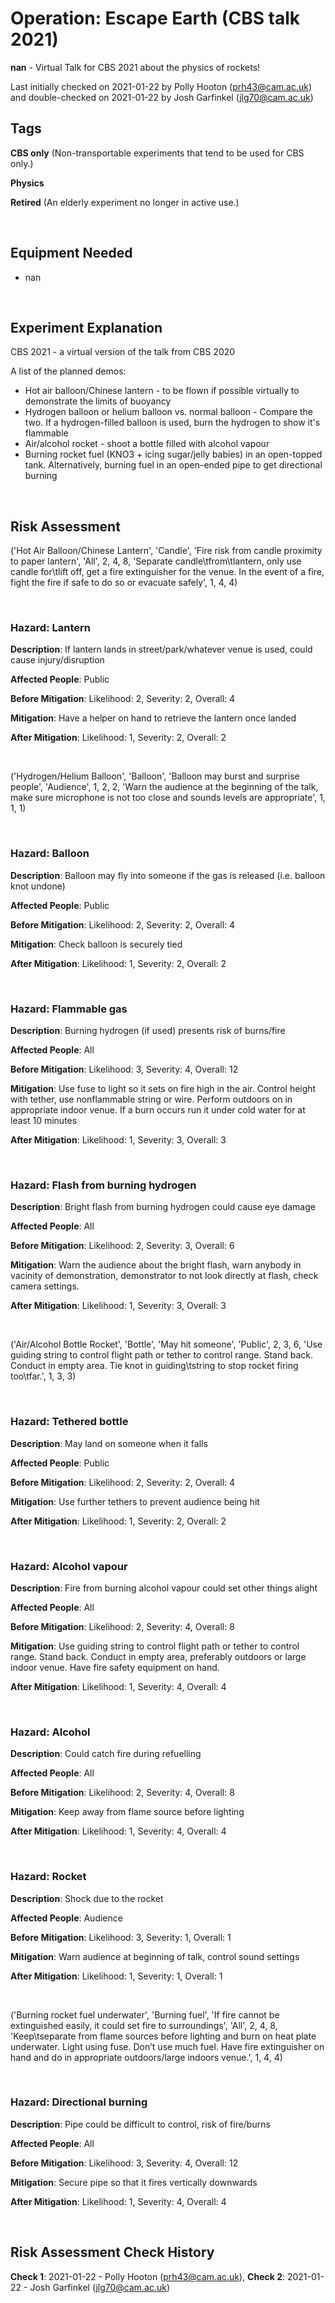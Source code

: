 # Operation: Escape Earth (CBS talk 2021)

**nan** - Virtual Talk for CBS 2021 about the physics of rockets!

Last initially checked on 2021-01-22 by Polly Hooton (prh43@cam.ac.uk) and double-checked on 2021-01-22 by Josh Garfinkel (jlg70@cam.ac.uk)

## Tags
<!--- Start Tags (DO NOT REMOVE THIS COMMENT) --->

**CBS only** (Non-transportable experiments that tend to be used for CBS only.)

**Physics**

**Retired** (An elderly experiment no longer in active use.)
<!--- End Tags (DO NOT REMOVE THIS COMMENT) --->

<br/>

## Equipment Needed 
- nan

<br/>

## Experiment Explanation 

CBS 2021 - a virtual version of the talk from CBS 2020

A list of the planned demos:
 - Hot air balloon/Chinese lantern - to be flown if possible virtually to demonstrate the limits of buoyancy
 - Hydrogen balloon or helium balloon vs. normal balloon - Compare the two. If a hydrogen-filled balloon is used, burn the hydrogen to show it's flammable
 - Air/alcohol rocket - shoot a bottle filled with alcohol vapour
 - Burning rocket fuel (KNO3 + icing sugar/jelly babies) in an open-topped tank. Alternatively, burning fuel in an open-ended pipe to get directional burning

<br/>

## Risk Assessment

('Hot Air Balloon/Chinese Lantern', 'Candle', 'Fire risk from candle proximity to paper lantern', 'All', 2, 4, 8, 'Separate candle\tfrom\tlantern, only use candle for\tlift off, get a fire extinguisher for the venue. In the event of a fire, fight the fire if safe to do so or evacuate safely', 1, 4, 4)

<br/>

### **Hazard**: Lantern

**Description**: If lantern lands in street/park/whatever venue is used, could cause injury/disruption

**Affected People**: Public

**Before Mitigation**: Likelihood: 2, Severity: 2, Overall: 4

**Mitigation**: Have a helper on hand to retrieve the lantern once landed

**After Mitigation**: Likelihood: 1, Severity: 2, Overall: 2

<br/>

('Hydrogen/Helium Balloon', 'Balloon', 'Balloon may burst and surprise people', 'Audience', 1, 2, 2, 'Warn the audience at the beginning of the talk, make sure microphone is not too close and sounds levels are appropriate', 1, 1, 1)

<br/>

### **Hazard**: Balloon

**Description**: Balloon may fly into someone if the gas is released (i.e. balloon knot undone)

**Affected People**: Public

**Before Mitigation**: Likelihood: 2, Severity: 2, Overall: 4

**Mitigation**: Check balloon is securely tied

**After Mitigation**: Likelihood: 1, Severity: 2, Overall: 2

<br/>

### **Hazard**: Flammable gas

**Description**: Burning hydrogen (if used) presents risk of burns/fire

**Affected People**: All

**Before Mitigation**: Likelihood: 3, Severity: 4, Overall: 12

**Mitigation**: Use fuse to light	so it sets on fire	high in the air. Control height with tether, use nonflammable string or wire. Perform outdoors on in appropriate indoor venue. If a burn occurs run it under cold water for at least 10 minutes

**After Mitigation**: Likelihood: 1, Severity: 3, Overall: 3

<br/>

### **Hazard**: Flash from burning hydrogen

**Description**: Bright flash from burning hydrogen could cause eye damage

**Affected People**: All

**Before Mitigation**: Likelihood: 2, Severity: 3, Overall: 6

**Mitigation**: Warn the audience about the bright flash, warn anybody in vacinity of demonstration, demonstrator to not look directly at flash, check camera settings.

**After Mitigation**: Likelihood: 1, Severity: 3, Overall: 3

<br/>

('Air/Alcohol Bottle Rocket', 'Bottle', 'May hit someone', 'Public', 2, 3, 6, 'Use guiding string to control flight path or tether to control range. Stand back. Conduct in empty area. Tie knot in guiding\tstring to stop rocket firing too\tfar.', 1, 3, 3)

<br/>

### **Hazard**: Tethered bottle

**Description**: May land on someone when it falls

**Affected People**: Public

**Before Mitigation**: Likelihood: 2, Severity: 2, Overall: 4

**Mitigation**: Use further tethers to	prevent audience being hit

**After Mitigation**: Likelihood: 1, Severity: 2, Overall: 2

<br/>

### **Hazard**: Alcohol vapour

**Description**: Fire from burning alcohol vapour could set other things alight

**Affected People**: All

**Before Mitigation**: Likelihood: 2, Severity: 4, Overall: 8

**Mitigation**: Use guiding string to control flight path or tether to control range. Stand back. Conduct in empty area, preferably outdoors or large indoor venue. Have fire safety equipment on hand.

**After Mitigation**: Likelihood: 1, Severity: 4, Overall: 4

<br/>

### **Hazard**: Alcohol

**Description**: Could catch fire during refuelling

**Affected People**: All

**Before Mitigation**: Likelihood: 2, Severity: 4, Overall: 8

**Mitigation**: Keep	away	from	flame source before lighting

**After Mitigation**: Likelihood: 1, Severity: 4, Overall: 4

<br/>

### **Hazard**: Rocket

**Description**: Shock due to the rocket

**Affected People**: Audience

**Before Mitigation**: Likelihood: 3, Severity: 1, Overall: 1

**Mitigation**: Warn	audience at beginning of talk, control sound settings

**After Mitigation**: Likelihood: 1, Severity: 1, Overall: 1

<br/>

('Burning rocket fuel underwater', 'Burning fuel', 'If fire cannot be extinguished easily, it could set fire to surroundings', 'All', 2, 4, 8, 'Keep\tseparate from flame sources before lighting and burn on heat plate underwater. Light using fuse. Don’t use much fuel. Have fire extinguisher on hand and do in appropriate outdoors/large indoors venue.', 1, 4, 4)

<br/>

### **Hazard**: Directional burning

**Description**: Pipe could be difficult to control, risk of fire/burns

**Affected People**: All

**Before Mitigation**: Likelihood: 3, Severity: 4, Overall: 12

**Mitigation**: Secure pipe so that it fires vertically downwards

**After Mitigation**: Likelihood: 1, Severity: 4, Overall: 4

<br/>

## Risk Assessment Check History 

**Check 1**: 2021-01-22 - Polly Hooton (prh43@cam.ac.uk), **Check 2**: 2021-01-22 - Josh Garfinkel (jlg70@cam.ac.uk)
